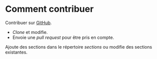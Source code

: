 # Comment contribuer #

Contribuer sur [GitHub](https://github.com/bitflop/phpthewrongway).

 * _Clone_ et modifie.
 * Envoie une _pull request_ pour être pris en compte.

Ajoute des sections dans le répertoire _sections_ ou modifie des sections existantes.
